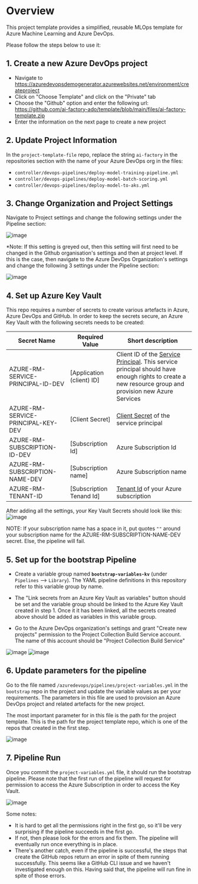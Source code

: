 # Overview
This project template provides a simplified, reusable MLOps template for Azure Machine Learning and Azure DevOps.

Please follow the steps below to use it:

## 1. Create a new Azure DevOps project

* Navigate to https://azuredevopsdemogenerator.azurewebsites.net/environment/createproject
* Click on "Choose Template" and click on the "Private" tab
* Choose the "Github" option and enter the following url: https://github.com/ai-factory-ado/template/blob/main/files/ai-factory-template.zip
* Enter the information on the next page to create a new project

## 2. Update Project Information

In the `project-template-file` repo, replace the string `ai-factory` in the repositories section with the name of your Azure DevOps org in the files:
* `controller/devops-pipelines/deploy-model-training-pipeline.yml`
* `controller/devops-pipelines/deploy-model-batch-scoring.yml`
* `controller/devops-pipelines/deploy-model-to-aks.yml`

## 3. Change Organization and Project Settings

Navigate to Project settings and change the following settings under the Pipeline section:

![image](https://user-images.githubusercontent.com/26466075/143133733-4eb5e7b7-f78d-40b5-9f4e-0dc8f8860562.png)

*Note: If this setting is greyed out, then this setting will first need to be changed in the Github organisation's settings and then at project level. If this is the case, then navigate to the Azure DevOps Organization's settings and change the following 3 settings under the Pipeline section:

![image](https://user-images.githubusercontent.com/26466075/143460635-f1986c97-4c18-4ca3-9d2b-cf014e942676.png)

## 4. Set up Azure Key Vault

This repo requires a number of secrets to create various artefacts in Azure, Azure DevOps and GitHub. In order to keep the secrets secure, an Azure Key Vault with the following secrets needs to be created:

| Secret Name            | Required Value           | Short description                                                                                                           |
| ------------------------ | ------------------------- | --------------------------------------------------------------------------------------------------------------------------- |
| AZURE-RM-SERVICE-PRINCIPAL-ID-DEV                 | [Application (client) ID]                 | Client ID of the [Service Principal](https://docs.microsoft.com/en-us/azure/active-directory/develop/quickstart-register-app#register-an-application). This service principal should have enough rights to create a new resource group and provision new Azure Services                           |
| AZURE-RM-SERVICE-PRINCIPAL-KEY-DEV           | [Client Secret]                  | [Client Secret](https://docs.microsoft.com/en-us/azure/active-directory/develop/quickstart-register-app#add-a-client-secret) of the service principal                                                                                                  |
| AZURE-RM-SUBSCRIPTION-ID-DEV           | [Subscription Id]              | Azure Subscription Id                                                                                                     |
| AZURE-RM-SUBSCRIPTION-NAME-DEV  | [Subscription name] | Azure Subscription name |
| AZURE-RM-TENANT-ID | [Subscription Tenand Id]  | [Tenant Id](https://docs.microsoft.com/en-us/azure/active-directory/fundamentals/active-directory-how-to-find-tenant) of your Azure subscription               |

After adding all the settings, your Key Vault Secrets should look like this:
![image](https://user-images.githubusercontent.com/525867/135234077-af139012-55fc-4bc7-83a3-9aff2d727478.png)

NOTE: If your subscription name has a space in it, put quotes `""` around your subscription name for the AZURE-RM-SUBSCRIPTION-NAME-DEV secret. Else, the pipeline will fail.

## 5. Set up for the bootstrap Pipeline

* Create a variable group named **`bootstrap-variables-kv`** (under `Pipelines` --> `Library`). The YAML pipeline definitions in this repository refer to this variable group by name.

* The "Link secrets from an Azure Key Vault as variables" button should be set and the variable group should be linked to the Azure Key Vault created in step 1. Once it it has been linked, all the secrets created above should be added as variables in this variable group.

* Go to the Azure DevOps organization's settings and grant "Create new projects" permission to the Project Collection Build Service account. The name of this account should be "Project Collection Build Service"
 
![image](https://user-images.githubusercontent.com/26466075/143461344-36b80b1f-a4f1-432a-91eb-32a8aa53a358.png)
![image](https://user-images.githubusercontent.com/26466075/143461221-9cef8156-ce28-4eee-b592-6c2cf4083361.png)


## 6. Update parameters for the pipeline

Go to the file named `/azuredevops/pipelines/project-variables.yml` in the `bootstrap` repo in the project and update the variable values as per your requirements. The parameters in this file are used to provision an Azure DevOps project and related artefacts for the new project.

The most important parameter for in this file is the path for the project template. This is the path for the project template repo, which is one of the repos that created in the first step. 

![image](https://user-images.githubusercontent.com/26466075/143450936-08db7633-f727-4c39-b78c-34f1481776fd.png)

## 7. Pipeline Run

Once you commit the `project-variables.yml` file, it should run the bootstrap pipeline. Please note that the first run of the pipeline will request for permission to access the Azure Subscription in order to access the Key Vault. 


![image](https://user-images.githubusercontent.com/26466075/143451462-acd83e32-378d-4f62-b368-388340a1de36.png)


Some notes:

* It is hard to get all the permissions right in the first go, so it'll be very surprising if the pipeline succeeds in the first go.
* If not, then please look for the errors and fix them. The pipeline will eventually run once everything is in place.
* There's another catch, even if the pipeline is successful, the steps that create the GitHub repos return an error in spite of them running successfully. This seems like a GitHub CLI issue and we haven't investigated enough on this. Having said that, the pipeline will run fine in spite of those errors. 

